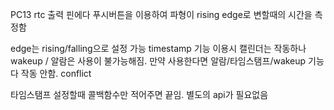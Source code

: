 PC13 rtc 출력 핀에다 푸시버튼을 이용하여 파형이 rising edge로 변할때의 시간을 측정함

edge는 rising/falling으로 설정 가능
timestamp 기능 이용시 캘린더는 작동하나 wakeup / 알람은 사용이 불가능해짐.
만약 사용한다면 알람/타임스탬프/wakeup 기능 다 작동 안함. conflict

타임스탬프 설정할때 콜백함수만 적어주면 끝임. 별도의  api가 필요없음